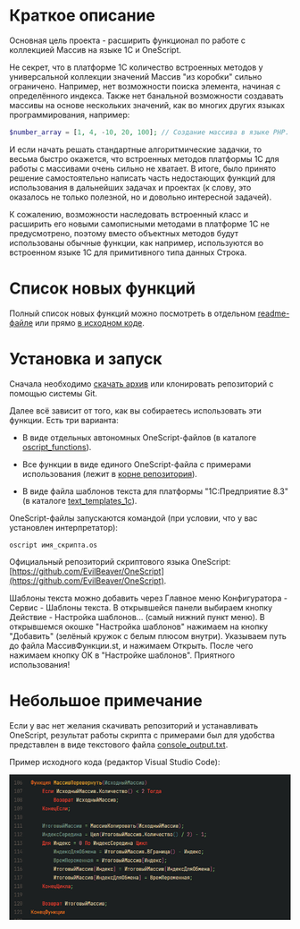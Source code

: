 # Краткое описание

Основная цель проекта - расширить функционал по работе с коллекцией Массив на языке 1С и OneScript.

Не секрет, что в платформе 1С количество встроенных методов у универсальной коллекции значений Массив "из коробки" сильно ограничено. Например, нет возможности поиска элемента, начиная с определённого индекса. Также нет банальной возможности создавать массивы на основе нескольких значений, как во многих других языках программирования, например:

```php
$number_array = [1, 4, -10, 20, 100]; // Создание массива в языке PHP.
```

И если начать решать стандартные алгоритмические задачки, то весьма быстро окажется, что встроенных методов платформы 1C для работы с массивами очень сильно не хватает. В итоге, было принято решение самостоятельно написать часть недостающих функций для использования в дальнейших задачах и проектах (к слову, это оказалось не только полезной, но и довольно интересной задачей).

К сожалению, возможности наследовать встроенный класс и расширить его новыми самописными методами в платформе 1С не предусмотрено, поэтому вместо объектных методов будут использованы обычные функции, как например, используются во встроенном языке 1С для примитивного типа данных Строка.

# Список новых функций

Полный список новых функций можно посмотреть в отдельном [readme-файле](https://github.com/sudomango/1C-Extended-Arrays/blob/main/new_functions_readme.md) или прямо [в исходном коде](https://github.com/sudomango/1C-Extended-Arrays/blob/main/arrays_extended_functions.os).

# Установка и запуск

Сначала необходимо [скачать архив](https://github.com/sudomango/1C-Extended-Arrays/archive/refs/heads/main.zip) или клонировать репозиторий с помощью системы Git.

Далее всё зависит от того, как вы собираетесь использовать эти функции. Есть три варианта:

* В виде отдельных автономных OneScript-файлов (в каталоге [oscript_functions](https://github.com/sudomango/1C-Extended-Arrays/tree/main/oscript_functions)).

* Все функции в виде единого OneScript-файла с примерами использования (лежит в [корне репозитория](https://github.com/sudomango/1C-Extended-Arrays/tree/main/arrays_extended_functions.os)).

* В виде файла шаблонов текста для платформы "1С:Предприятие 8.3" (в каталоге [text_templates_1c](https://github.com/sudomango/1C-Extended-Arrays/tree/main/text_templates_1c)).

OneScript-файлы запускаются командой (при условии, что у вас установлен интерпретатор):

```shell
oscript имя_скрипта.os
```

Официальный репозиторий скриптового языка OneScript: [https://github.com/EvilBeaver/OneScript](https://github.com/EvilBeaver/OneScript).

Шаблоны текста можно добавить через Главное меню Конфигуратора - Сервис - Шаблоны текста. В открывшейся панели выбираем кнопку Действие - Настройка шаблонов... (самый нижний пункт меню). В открывшемся окошке "Настройка шаблонов" нажимаем на кнопку "Добавить" (зелёный кружок с белым плюсом внутри). Указываем путь до файла МассивФункции.st, и нажимаем Открыть. После чего нажимаем кнопку ОК в "Настройке шаблонов". Приятного использования!

# Небольшое примечание

Если у вас нет желания скачивать репозиторий и устанавливать OneScript, результат работы скрипта с примерами был для удобства представлен в виде текстового файла [console_output.txt](https://github.com/sudomango/1C-Extended-Arrays/blob/main/console_output.txt).

Пример исходного кода (редактор Visual Studio Code):

![Source Code Screen](source_code_screenshot.jpg)
